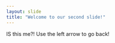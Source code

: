 ```yaml
---
layout: slide
title: "Welcome to our second slide!"
---
```

IS this me?!
Use the left arrow to go back!

